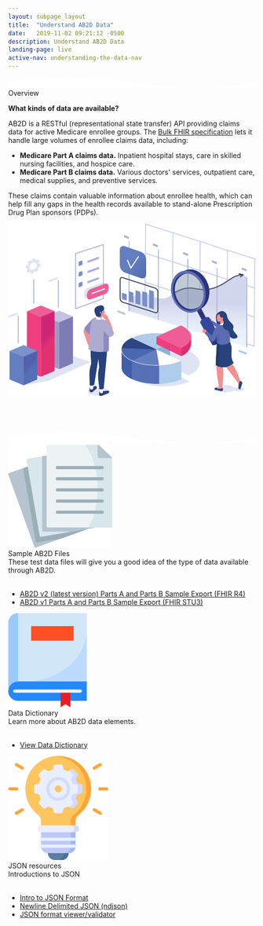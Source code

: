 ```yaml
---
layout: subpage_layout
title:  "Understand AB2D Data"
date:   2019-11-02 09:21:12 -0500 
description: Understand AB2D Data
landing-page: live
active-nav: understanding-the-data-nav
---
```


<section class="bg-white page-section py-5" role="main">
    <svg class="shape-divider" preserveAspectRatio="xMidYMin slice" version="1.1" xmlns="http://www.w3.org/2000/svg" xmlns:xlink="http://www.w3.org/1999/xlink" x="0px" y="0px"
         viewBox="0 0 1034.2 43.8" style="enable-background:new 0 0 1034.2 43.8;" xml:space="preserve" alt="divider">
	<path fill="#ffffff" d="M0,21.3c0,0,209.3-48,517.1,0s517.1,0,517.1,0v22.5H0V21.3z"/>
    </svg>
    <div class="container">
        <div class="row" style="margin-bottom: 70px;">
            <div class="col-lg-6">
                <div class="step-header">Overview</div>
                <p>
                    <strong class="ds-u-font-weight--bold">What kinds of data are available?</strong>
                </p>
                <p>
                    AB2D is a RESTful (representational state transfer) API providing claims data for active Medicare enrollee groups. The <a href="https://hl7.org/fhir/uv/bulkdata/" target="_blank">Bulk FHIR specification</a> lets it handle large volumes of enrollee claims data, including:
                </p>
                <ul class="ds-c-list">
                    <li>
                        <strong class="ds-u-font-weight--bold">Medicare Part A claims data.</strong> Inpatient hospital stays, care in skilled nursing facilities, and hospice care.
                    </li>
                    <li>
                        <strong class="ds-u-font-weight--bold">Medicare Part B claims data.</strong> Various doctors' services, outpatient care, medical supplies, and preventive services.
                    </li>
                </ul>
                <p>
                    These claims contain valuable information about enrollee health, which can help fill any gaps in the health records available to stand-alone Prescription Drug Plan sponsors (PDPs).
                </p>
            </div>
            <div class="col-lg-6">
                <img class="mt-3" src="assets/img/data-analysis.svg" alt="data-analysis" />
            </div>
        </div>
    </div>
</section>         
<section class="bg-light-blue page-section pt-20 pb-10" role="region" aria-label="Developer Resources">        
    <svg class="shape-divider flip" version="1.1" xmlns="http://www.w3.org/2000/svg" xmlns:xlink="http://www.w3.org/1999/xlink" x="0px" y="0px"
             viewBox="0 0 1034.2 43.8" style="enable-background:new 0 0 1034.2 43.8;" xml:space="preserve" alt="divider">
        <path fill="#ffffff" d="M0,21.3c0,0,209.3-48,517.1,0s517.1,0,517.1,0v22.5H0V21.3z"/>
    </svg>
    <div class="container">    
        <div class="understanding-the-data-section">
            <div class="row">
                <div class="col-lg-2 text-center">
                    <img class="mb-3" src="assets/img/paper.svg" alt="paper" />
                </div>
                <div class="col-lg-10">
                    <div class="header-title">Sample AB2D Files</div>
                    These test data files will give you a good idea of the type of data available through AB2D.
                    <br /><br />
                    <ul class="ds-c-list">
                    <li>
                    <a href="assets/downloads/sample-data-r4.ndjson" download="sample-data-r4.ndjson">AB2D v2 (latest version) Parts A and Parts B Sample Export (FHIR R4)</a>
                    </li>
                    <li>
                    <a href="assets/downloads/sample-data-stu3.ndjson" download="sample-data-stu3.ndjson">AB2D v1 Parts A and Parts B Sample Export (FHIR STU3)</a>
                    </li>
                    </ul>
                </div>
            </div>
        </div>
        <div class="understanding-the-data-section">
            <div class="row">
                <div class="col-lg-2 text-center">
                    <img class="mb-3" src="assets/img/book.svg" alt="book" />
                </div>
                <div class="col-lg-10">
                    <div class="header-title">Data Dictionary</div>
                    Learn more about AB2D data elements. 
                    <br /><br />
                    <ul class="ds-c-list">
                        <li>
                            <a href="data_dictionary.html">
                                View Data Dictionary
                            </a>
                        </li>    
                    </ul>
                </div>
            </div>
        </div>
        <div class="understanding-the-data-section">
            <div class="row">
                <div class="col-lg-2 text-center">
                    <img class="mb-3" src="assets/img/creativity.svg" alt="creativity" />
                </div>
                <div class="col-lg-10">
                    <div class="header-title">JSON resources</div>
                    Introductions to JSON
                    <br /><br />
                    <ul class="ds-c-list">
                        <li>
                            <a href="http://json.org/" target="_blank">Intro to JSON Format </a>
                        </li>
                        <li>
                            <a href="https://github.com/ndjson/ndjson-spec" target="_blank">Newline Delimited JSON (ndjson) </a>
                        </li>
                        <li>
                            <a href="https://jsonlint.com/" target="_blank">JSON format viewer/validator </a>
                        </li>
                    </ul>
                </div>
            </div>
        </div>    
    </div>
</section>    